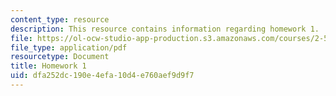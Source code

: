 ```yaml
---
content_type: resource
description: This resource contains information regarding homework 1.
file: https://ol-ocw-studio-app-production.s3.amazonaws.com/courses/2-57-nano-to-macro-transport-processes-spring-2012/dfa252dc190e4efa10d4e760aef9d9f7_MIT2_57S12_hw_1.pdf
file_type: application/pdf
resourcetype: Document
title: Homework 1
uid: dfa252dc-190e-4efa-10d4-e760aef9d9f7
---
```

